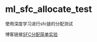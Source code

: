 # ml_sfc_allocate_test

使用深度学习进行sfc链的分配测试

博客链接[SFC分配简单实验](http://longrm.com/2017/11/17/2017-11-17-SFC/)
